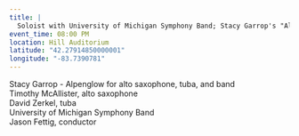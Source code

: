 ```yaml
---
title: |
  Soloist with University of Michigan Symphony Band; Stacy Garrop's "Alpenglow"
event_time: 08:00 PM
location: Hill Auditorium
latitude: "42.27914850000001"
longitude: "-83.7390781"
---
```

Stacy Garrop - Alpenglow for alto saxophone, tuba, and band<br>
Timothy McAllister, alto saxophone<br>
David Zerkel, tuba<br>
University of Michigan Symphony Band<br>
Jason Fettig, conductor
